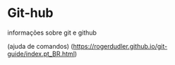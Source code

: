 # Git-hub
 informações sobre git e github

(ajuda de comandos) (https://rogerdudler.github.io/git-guide/index.pt_BR.html)

